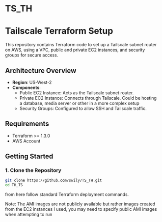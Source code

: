 # TS_TH

# Tailscale Terraform Setup

This repository contains Terraform code to set up a Tailscale subnet router on AWS, using a VPC, public and private EC2 instances, and security groups for secure access.

## Architecture Overview

- **Region**: US-West-2
- **Components**:
  - Public EC2 Instance: Acts as the Tailscale subnet router.
  - Private EC2 Instance: Connects through Tailscale. Could be hosting a database, media server or other in a more complex setup
  - Security Groups: Configured to allow SSH and Tailscale traffic.

## Requirements

- Terraform >= 1.3.0
- AWS Account

## Getting Started

### 1. Clone the Repository

```bash
git clone https://github.com/swily/TS_TH.git
cd TH_TS

```
from here follow standard Terraform deployment commands.

Note: The AMI images are not publicly available but rather images created from the EC2 instances I used, you may need to specify public AMI images when attempting to run
